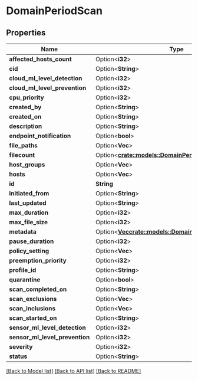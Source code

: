 # DomainPeriodScan

## Properties

Name | Type | Description | Notes
------------ | ------------- | ------------- | -------------
**affected_hosts_count** | Option<**i32**> |  | [optional]
**cid** | Option<**String**> |  | [optional]
**cloud_ml_level_detection** | Option<**i32**> |  | [optional]
**cloud_ml_level_prevention** | Option<**i32**> |  | [optional]
**cpu_priority** | Option<**i32**> |  | [optional]
**created_by** | Option<**String**> |  | [optional]
**created_on** | Option<**String**> |  | [optional]
**description** | Option<**String**> |  | [optional]
**endpoint_notification** | Option<**bool**> |  | [optional]
**file_paths** | Option<**Vec<String>**> |  | [optional]
**filecount** | Option<[**crate::models::DomainPeriodFileCount**](domain.FileCount.md)> |  | [optional]
**host_groups** | Option<**Vec<String>**> |  | [optional]
**hosts** | Option<**Vec<String>**> |  | [optional]
**id** | **String** |  |
**initiated_from** | Option<**String**> |  | [optional]
**last_updated** | Option<**String**> |  | [optional]
**max_duration** | Option<**i32**> |  | [optional]
**max_file_size** | Option<**i32**> |  | [optional]
**metadata** | Option<[**Vec<crate::models::DomainPeriodScanMetadata>**](domain.ScanMetadata.md)> |  | [optional]
**pause_duration** | Option<**i32**> |  | [optional]
**policy_setting** | Option<**Vec<i32>**> |  | [optional]
**preemption_priority** | Option<**i32**> |  | [optional]
**profile_id** | Option<**String**> |  | [optional]
**quarantine** | Option<**bool**> |  | [optional]
**scan_completed_on** | Option<**String**> |  | [optional]
**scan_exclusions** | Option<**Vec<String>**> |  | [optional]
**scan_inclusions** | Option<**Vec<String>**> |  | [optional]
**scan_started_on** | Option<**String**> |  | [optional]
**sensor_ml_level_detection** | Option<**i32**> |  | [optional]
**sensor_ml_level_prevention** | Option<**i32**> |  | [optional]
**severity** | Option<**i32**> |  | [optional]
**status** | Option<**String**> |  | [optional]

[[Back to Model list]](./README.md#documentation-for-models) [[Back to API list]](./README.md#documentation-for-api-endpoints) [[Back to README]](../README.md)
